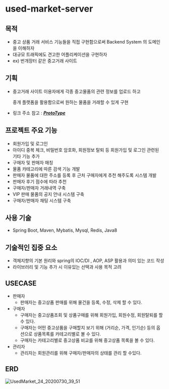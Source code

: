 # used-market-server 
목적
---
- 중고 상품 거래 서비스 기능들을 직접 구현함으로써 Backend System 의 도메인을 이해하자
- 대규모 트래픽에도 견고한 어플리케이션을 구현하자
- ex) 번개장터 같은 중고거래 사이트

기획
---
- 중고거래 사이트 이용자에게 각종 중고물품의 관련 정보를 업로드 하고

  중개 플랫폼을 활용함으로써 원하는 물품을 거래할 수 있게 구현 
- 링크 주소 참고 : [___ProtoType___](https://ovenapp.io/view/13BY4Qal4SIcxWWFthfgSUuKNDYQFX8W/02wYI)

프로젝트 주요 기능
---
- 회원가입 및 로그인
- 아이디 중복 체크, 비밀번호 암호화, 회원정보 탈퇴 등 회원가입 및 로그인 관련된 기타 기능 추가
- 구매자 및 판매자 매칭
- 물품 카테고리에 따른 검색 기능 개발
- 판매자 물품에 대한 주소를 등록 후 근처 구매자에게 추천 해주도록 시스템 개발
- 판매자 후기 점수에 따라 추천
- 구매자/판매자 거래내역 구축
- VIP 판매 물품의 공지 안내 시스템 구축
- 구매자/판매자 채팅 시스템 구축

사용 기술
---
- Spring Boot, Maven, Mybatis, Mysql, Redis, Java8

기술적인 집중 요소
---
- 객체지향의 기본 원리와 spring의 IOC/DI , AOP, ASP 활용과  의미 있는 코드 작성
- 라이브러리 및 기능 추가 시 이유있는 선택과 사용 목적 고려

USECASE
---
- 판매자
  - 판매자는 중고상품 판매를 위해 물건을 등록, 수정, 삭제 할 수 있다.
- 구매자
  - 구매자는 중고상품조회 및 상품구매를 위해 회원가입, 회원수정, 회원탈퇴를 할 수 있다.
  - 구매자는 어떤 중고상품을 구매할지 보기 위해 (거리순, 가격, 인기순) 등의 옵션으로 상품목록를 카테고리별로 볼 수 있다.
  - 구매자는 카테고리별로 중고상품 비교를 위해 중고상품 목록을 볼 수 있다.
- 관리자
  - 관리자는 회원관리를 위해 구매자/판매자의 상태를 관리 할 수있다. 
  
ERD
---
![UsedMarket_24_20200730_39_51](https://user-images.githubusercontent.com/61732452/88840524-98ed7100-d217-11ea-9b76-8043edc17326.png)
